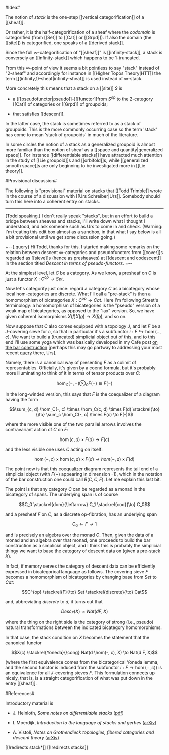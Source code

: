 #Idea#

The notion of _stack_ is the one-step [[vertical categorification]] of a [[sheaf]]. 

Or rather, it is the half-categorification of a sheaf where the _codomain_ is categorified (from [[Set]] to [[Cat]] or [[Grpd]]). If also the domain (the [[site]]) is categorified, one speaks of a [[derived stack]].

Since the full $\infty$-categorification of "[[sheaf]]" is [[infinity-stack]], a stack is conversely an [[infinity-stack]] which happens to be 1-truncated.

From this $\infty$-point of view it seems a bit pointless to say "stack" instead of "2-sheaf" and accordingly for instance in [[Higher Topos Theory|HTT]] the term [[(infinity,1)-sheaf|infinity-sheaf]] is used instead of $\infty$-stack.

More concretely this means that a stack on a [[site]] $S$ is 

* a ([[pseudofunctor|pseudo]]-)[[functor]]from  $S^{op}$ to the 2-category [[Cat]] of categories or [[Grpd]] of groupoids;

* that satisfies [[descent]].

In the latter case, the stack is sometimes referred to as a stack of groupoids. This is the more commonly occurring case so the term 'stack' has come to mean 'stack of groupoids' in much of the literature. 

In some circles the notion of a stack as a generalized groupoid is almost more familiar than the notion of sheaf as a [[space and quantity|generalized space]]. For instance [[differentiable stacks]] have attracted much attention in the study of [[Lie groupoid]]s and [[orbifold]]s, while [[generalized smooth space]]s are only beginning to be investigated more in [[Lie theory]]. 


#Provisional discussion#

The following is "provisional" material on stacks that [[Todd Trimble]] wrote in the course of a discussion with [[Urs Schreiber|Urs]]. Somebody should turn this here into a coherent entry on stacks.

***

(Todd speaking.) I don't really speak "stacks", but in an effort to build a bridge between sheaves and stacks, I'll write down what I thought I understood, and ask someone such as Urs to come in and check. (Warning: I'm treating this edit box almost as a sandbox, in that what I say below is all a bit provisional until we get some discussion going.) 

+--{.query}
 Hi Todd, thanks for this. I started making some remarks on the relation between descent $\infty$-categories and pseudofunctors from [[cover]]s regarded as [[sieve]]s (hence as presheaves) at [[descent and codescent]] in the section titled _Descent in terms of pseudo-functors_.
=--

At the simplest level, let $C$ be a category. As we know, a presheaf on $C$ is just a functor $X: C^{op} \to Set$. 

Now let's categorify just once: regard a category $C$ as a bicategory whose local hom-categories are discrete. What I'll call a "pre-stack" is then a homomorphism of bicategories $X: C^{op} \to Cat$. Here I'm following Street's terminology: a homomorphism of bicategories is the "pseudo" version of a weak map of bicategories, as opposed to the "lax" version. So, we have given coherent isomorphisms $X(f)X(g) \to X(f g)$, and so on.  

Now suppose that $C$ also comes equipped with a topology $J$, and let $F$ be a $J$-covering sieve for $c$, so that in particular it's a subfunctor $i: F \hookrightarrow \hom(-, c)$. We want to build a (truncated) simplicial object out of this, and to this end I'll use some yoga which was basically developed in my Cafe post [on the bar construction](http://golem.ph.utexas.edu/category/2007/05/on_the_bar_construction.html) [perhaps this may go partway to addressing your most recent [query](http://golem.ph.utexas.edu/category/2007/05/on_the_bar_construction.html#c021027) there, Urs]. 

Namely, there is a canonical way of presenting $F$ as a colimit of representables. Officially, it's given by a coend formula, but it's probably more illuminating to think of it in terms of tensor products over $C$: 

$$\hom_C(-, -) \otimes_C F(-) \cong F(-)$$ 

In the long-winded version, this says that $F$ is the coequalizer of a diagram having the form 

$$\sum_{c, d} \hom_C(-, c) \times \hom_C(c, d) \times F(d) \stackrel{\to}{\to} \sum_c \hom_C(-, c) \times F(c) \to F(-)$$ 

where the more visible one of the two parallel arrows involves the contravariant action of $C$ on $F$: 

$$\hom(c, d) \times F(d) \to F(c)$$ 

and the less visible one uses $C$ acting on itself: 

$$\hom(-, c) \times \hom(c, d) \times F(d) \to hom(-, d) \times F(d)$$ 

The point now is that this coequalizer diagram represents the tail end of a simplicial object (with $F(-)$ appearing in dimension -1), which in the notation of the bar construction one could call $B(C, C, F)$. Let me explain this last bit. 

The point is that any category $C$ can be regarded as a monad in the bicategory of spans. The underlying span is of course 

$$C_0 \stackrel{dom}{\leftarrow} C_1 \stackrel{cod}{\to} C_0$$ 

and a presheaf $F$ on $C$, as a discrete op-fibration, has an underlying span 

$$C_0 \leftarrow F \to 1$$ 

and is precisely an algebra over the monad $C$. Then, given the data of a monad and an algebra over that monad, one proceeds to build the bar construction as a simplicial object, and I think this is probably the simplicial thingy we want to base the category of descent data on (given a pre-stack $X$). 

In fact, if memory serves the category of descent data can be efficiently expressed in bicategorical language as follows. The covering sieve $F$ becomes a homomorphism of bicategories by changing base from $Set$ to $Cat$: 

$$C^{op} \stackrel{F}{\to} Set \stackrel{discrete}{\to} Cat$$ 

and, abbreviating $discrete$ to $d$, it turns out that 

$$Desc_F(X) \simeq Nat(d F, X)$$ 

where the thing on the right side is the category of strong (i.e., pseudo) natural transformations between the indicated bicategory homomorphisms. 

In that case, the stack condition on $X$ becomes the statement that the canonical functor 

$$X(c) \stackrel{Yoneda}{\cong} Nat(d \hom(-, c), X) \to Nat(d F, X)$$ 

(where the first equivalence comes from the bicategorical Yoneda lemma, and the second functor is induced from the subfunctor $i: F \to \hom(-, c)$) is an equivalence for all $J$-covering sieves $F$. This formulation connects up nicely, that is, is a straight categorification of what was put down in the entry [[sheaf]]. 


#References#

Introductory material is

* J. Heinloth, _Some notes on differentiable stacks_ ([pdf](http://www.uni-duisburg-essen.de/~hm0002/stacks.pdf))

* I. Moerdijk, _Introduction to the language of stacks and gerbes_ ([arXiv](http://arxiv.org/abs/math/0212266))


 * A. Vistoli, _Notes on Grothendieck topologies, fibered categories and descent theory_ ([arXiv](http://arxiv.org/abs/math/0412512))

[[!redirects stack*]]
[[!redirects stacks]]